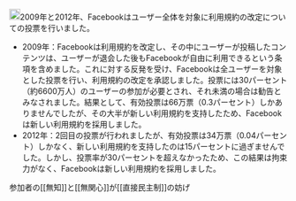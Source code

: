 
<img src='https://scrapbox.io/api/pages/nishio/gpt/icon' alt='gpt.icon' height="19.5"/>2009年と2012年、Facebookはユーザー全体を対象に利用規約の改定についての投票を行いました。
- 2009年：Facebookは利用規約を改定し、その中にユーザーが投稿したコンテンツは、ユーザーが退会した後もFacebookが自由に利用できるという条項を含めました。これに対する反発を受け、Facebookは全ユーザーを対象とした投票を行い、利用規約の改定を承認しました。投票には30パーセント（約6600万人）のユーザーの参加が必要とされ、それ未満の場合は勧告とみなされました。結果として、有効投票は66万票（0.3パーセント）しかありませんでしたが、その大半が新しい利用規約を支持したため、Facebookは新しい利用規約を採用しました。
- 2012年：2回目の投票が行われましたが、有効投票は34万票（0.04パーセント）しかなく、新しい利用規約を支持したのは15パーセントに過ぎませんでした。しかし、投票率が30パーセントを超えなかったため、この結果は拘束力がなく、Facebookは新しい利用規約を採用しました。

参加者の[[無知]]と[[無関心]]が[[直接民主制]]の妨げ
